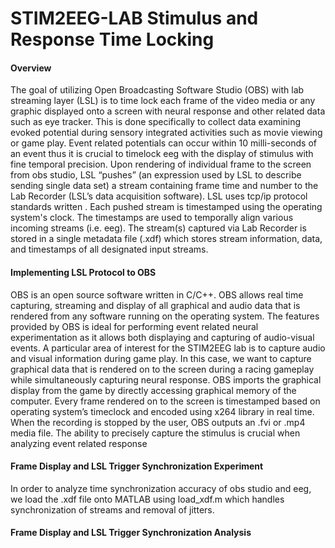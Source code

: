 # STIM2EEG-LAB Stimulus and Response Time Locking 

#### Overview
The goal of utilizing Open Broadcasting Software Studio (OBS) with lab streaming layer (LSL) is to time lock each frame of the video media or any graphic displayed onto a screen with neural response and other related data such as eye tracker. This is done specifically to collect data examining evoked potential during sensory integrated activities such as movie viewing or game play. Event related potentials can occur within 10 milli-seconds of an event thus it is crucial to timelock eeg with the display of stimulus with fine temporal precision. Upon rendering of individual frame to the screen from obs studio, LSL “pushes” (an expression used by LSL to describe sending single data set) a stream containing frame time and number to the Lab Recorder (LSL’s data acquisition software). LSL uses tcp/ip protocol standards written . Each pushed stream is timestamped using the operating system's clock. The timestamps are used to temporally align various incoming streams (i.e. eeg). The stream(s) captured via Lab Recorder is stored in a single metadata file (.xdf) which stores stream information, data, and timestamps of all designated input streams. 

#### Implementing LSL Protocol to OBS
OBS is an open source software written in C/C++. OBS allows real time capturing, streaming and display of all graphical and audio data that is rendered from any software running on the operating system. The features provided by OBS is ideal for performing event related neural experimentation as it allows both displaying and capturing of audio-visual events. A particular area of interest for the STIM2EEG lab is to capture audio and visual information during game play. In this case, we want to capture graphical data that is rendered on to the screen during a racing gameplay while simultaneously capturing neural response. OBS imports the graphical display from the game by directly accessing graphical memory of the computer. Every frame rendered on to the screen is timestamped based on operating system’s timeclock and encoded using x264 library in real time. When the recording is stopped by the user, OBS outputs an .fvi or .mp4 media file. The ability to precisely capture the stimulus is crucial when analyzing event related response  

#### Frame Display and LSL Trigger Synchronization Experiment
In order to analyze time synchronization accuracy of obs studio and eeg, we load the .xdf file onto MATLAB using load_xdf.m which handles synchronization of streams and removal of jitters.   

#### Frame Display and LSL Trigger Synchronization Analysis

 
